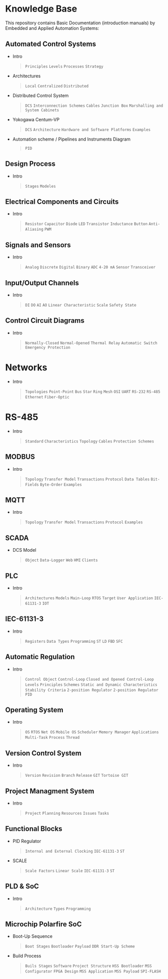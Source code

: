 # Knowledge Base

This repository contains Basic Documentation (introduction manuals) by Embedded and Applied Automation Systems:


## Automated Control Systems

- Intro
  > `Principles` `Levels` `Processes` `Strategy`
- Architectures
  > `Local` `Centralized` `Distributed`
- Distributed Control System
  > `DCS` `Interconnection Schemes` `Cables` `Junction Box` `Marshalling and System Cabinets`
- Yokogawa Centum-VP
  > `DCS` `Architecture` `Hardware and Software Platforms` `Examples`
- Automation scheme / Pipelines and Instruments Diagram
  > `PID`

## Design Process

- Intro
  > `Stages` `Modeles`

## Electrical Components and Circuits

- Intro
  > `Resistor` `Capacitor` `Diode` `LED` `Transistor` `Inductance` `Button` `Anti-Aliasing` `PWM`

## Signals and Sensors

- Intro
  > `Analog` `Discrete` `Digital` `Binary` `ADC` `4-20 mA` `Sensor` `Transceiver`

## Input/Output Channels

- Intro
  > `DI` `DO` `AI` `AO` `Linear Characteristic` `Scale` `Safety State`

## Control Circuit Diagrams

- Intro
  > `Normally-Closed` `Normal-Opened` `Thermal Relay` `Automatic Switch` `Emergency Protection`

# Networks

- Intro
  > `Topologies` `Point-Point` `Bus` `Star` `Ring` `Mesh` `OSI` `UART` `RS-232` `RS-485` `Ethernet` `Fiber-Optic`

# RS-485

- Intro
  > `Standard` `Characteristics` `Topology` `Cables` `Protection Schemes`

## MODBUS

- Intro
  > `Topology` `Transfer Model` `Transactions` `Protocol` `Data Tables` `Bit-Fields` `Byte-Order` `Examples`

## MQTT

- Intro
  > `Topology` `Transfer Model` `Transactions` `Protocol` `Examples`

## SCADA

- DCS Model
  > `Object` `Data-Logger` `Web` `HMI` `Clients`

## PLC

- Intro
  > `Architectures` `Models` `Main-Loop` `RTOS` `Target` `User Application` `IEC-61131-3` `IOT`

## IEC-61131-3

- Intro
  > `Registers` `Data Types` `Programming` `ST` `LD` `FBD` `SFC`

## Automatic Regulation

- Intro
  > `Control Object` `Control-Loop` `Closed and Opened Control-Loop` `Levels` `Principles` `Schemes` `Static and Dynamic Characteristics` `Stability Criteria` `2-position Regulator` `2-position Regulator` `PID`

## Operating System

- Intro
  > `OS` `RTOS` `Net OS` `Mobile OS` `Scheduler` `Memory Manager` `Applications` `Multi-Task` `Process` `Thread`

## Version Control System

- Intro
  > `Version` `Revision` `Branch` `Release` `GIT` `Tortoise GIT`

## Project Managment System

- Intro
  > `Project` `Planning` `Resources` `Issues` `Tasks`

## Functional Blocks

- PID Regulator
  > `Internal and External Clocking` `IEC-61131-3` `ST`
- SCALE
  > `Scale Factors` `Linear Scale` `IEC-61131-3` `ST`

## PLD & SoC

- Intro
  > `Architecture` `Types` `Programming`

## Microchip Polarfire SoC

- Boot-Up Sequence
  > `Boot Stages` `Bootloader` `Payload` `DDR Start-Up Scheme`
- Build Process
  > `Buils Stages` `Software` `Project Structure` `HSS Bootloader` `MSS Configurator` `FPGA Design` `MSS Application` `MSS Payload` `SPI-FLASH`
